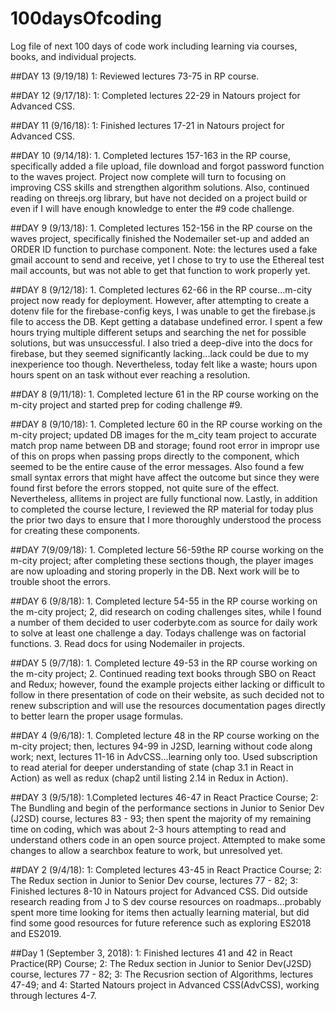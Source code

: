 # 100daysOfcoding
Log file of next 100 days of code work including learning via courses, books, and individual projects.

##DAY 13 (9/19/18) 1: Reviewed lectures 73-75 in RP course.

##DAY 12 (9/17/18): 1: Completed lectures 22-29 in Natours project for Advanced CSS.

##DAY 11 (9/16/18): 1: Finished lectures 17-21 in Natours project for Advanced CSS.

##DAY 10 (9/14/18): 1. Completed lectures 157-163 in the RP course, specifically added a file upload, file download and forgot password function to the waves project. Project now complete will turn to focusing on improving CSS skills and strengthen algorithm solutions.  Also, continued reading on threejs.org library, but have not decided on a project build or even if I will have enough knowledge to enter the #9 code challenge.

##DAY 9 (9/13/18): 1. Completed lectures 152-156 in the RP course on the waves project, specifically finished the Nodemailer set-up and added an ORDER ID function to purchase component.  Note: the lectures used a fake gmail account to send and receive, yet I chose to try to use the Ethereal test mail accounts, but was not able to get that function to work properly yet.

##DAY 8 (9/12/18): 1. Completed lectures 62-66 in the RP course...m-city project now ready for deployment.  However, after attempting to create a dotenv file for the firebase-config keys, I was unable to get the firebase.js file to access the DB.  Kept getting a database undefined error.  I spent a few hours trying multiple different setups and searching the net for possible solutions, but was unsuccessful.  I also tried a deep-dive into the docs for firebase, but they seemed significantly lacking...lack could be due to my inexperience too though.  Nevertheless, today felt like a waste; hours upon hours spent on an task without ever reaching a resolution.

##DAY 8 (9/11/18): 1. Completed lecture 61 in the RP course working on the m-city project and started prep for coding challenge #9.  

##DAY 8 (9/10/18): 1. Completed lecture 60 in the RP course working on the m-city project; updated DB images for the m_city team project to accurate match prop name between DB and storage; found root error in impropr use of this on props when passing props directly to the component, which seemed to be the entire cause of the error messages.  Also found a few small syntax errors that might have affect the outcome but since they were found first before the errors stopped, not quite sure of the effect.  Nevertheless, allitems in project are fully functional now.  Lastly, in addition to completed the course lecture, I reviewed the RP material for today plus the prior two days to ensure that I more thoroughly understood the process for creating these components.

##DAY 7(9/09/18): 1. Completed lecture 56-59the RP course working on the m-city project; after completing these sections though, the player images are now uploading and storing properly in the DB.  Next work will be to trouble shoot the errors.

##DAY 6 (9/8/18): 1. Completed lecture 54-55 in the RP course working on the m-city project; 2, did research on coding challenges sites, while I found a number of them decided to user coderbyte.com as source for daily work to solve at least one challenge a day.  Todays challenge was on factorial functions. 3. Read docs for using Nodemailer in projects.

##DAY 5 (9/7/18): 1. Completed lecture 49-53 in the RP course working on the m-city project; 2. Continued reading text books through SBO on React and Redux; however, found the example projects either lacking or difficult to follow in there presentation of code on their website, as such decided not to renew subscription and will use the resources documentation pages directly to better learn the proper usage formulas.

##DAY 4 (9/6/18):
    1. Completed lecture 48 in the RP course working on the m-city project; then, lectures 94-99 in J2SD, learning without code along work; next, lectures 11-16 in AdvCSS...learning only too.  Used subscription to read aterial for deeper understanding of state (chap 3.1 in React in Action) as well as redux (chap2 until listing 2.14 in Redux in Action).

##DAY 3 (9/5/18):
    1.Completed lectures 46-47 in React Practice Course; 2: The Bundling and begin of the performance sections in Junior to Senior Dev (J2SD) course, lectures 83 - 93; then spent the majority of my remaining time on coding, which was about 2-3 hours attempting to read and understand others code in an open source project. Attempted to make some changes to allow a searchbox feature to work, but unresolved yet.

##DAY 2 (9/4/18):
    1: Completed lectures 43-45 in React Practice Course; 2: The Redux section in Junior to Senior Dev course, lectures 77 - 82; 3: Finished lectures 8-10 in Natours project for Advanced CSS.  Did outside research reading from J to S dev course resources on roadmaps...probably spent more time looking for items then actually learning material, but did find some good resources for future reference such as exploring ES2018 and ES2019.

##Day 1 (September 3, 2018): 
  1: Finished lectures 41 and 42 in React Practice(RP) Course; 2: The Redux section in Junior to Senior Dev(J2SD) course, lectures 77 - 82; 3: The Recusrion section of Algorithms, lectures 47-49; and 4: Started Natours project in Advanced CSS(AdvCSS), working through lectures 4-7.
